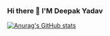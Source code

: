 ### Hi there 👋 I'M Deepak Yadav

[![Anurag's GitHub stats](https://github-readme-stats.vercel.app/api?username=deepakyadav-02)](https://github.com/anuraghazra/github-readme-stats)



